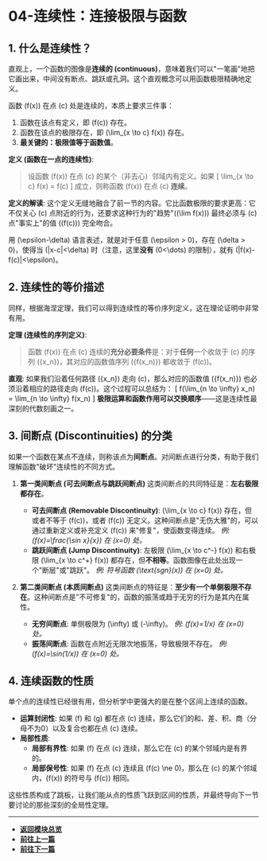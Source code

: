# 04-连续性：连接极限与函数

## 1. 什么是连续性？

直观上，一个函数的图像是**连续的 (continuous)**，意味着我们可以"一笔画"地把它画出来，中间没有断点、跳跃或孔洞。这个直观概念可以用函数极限精确地定义。

函数 \(f(x)\) 在点 \(c\) 处是连续的，本质上要求三件事：
1.  函数在该点有定义，即 \(f(c)\) 存在。
2.  函数在该点的极限存在，即 \(\lim_{x \to c} f(x)\) 存在。
3.  **最关键的：极限值等于函数值**。

**定义 (函数在一点的连续性)**:
> 设函数 \(f(x)\) 在点 \(c\) 的某个（非去心）邻域内有定义。如果
> \[ \lim_{x \to c} f(x) = f(c) \]
> 成立，则称函数 \(f(x)\) 在点 \(c\) **连续**。

**定义的解读**:
这个定义无缝地融合了前一节的内容。它比函数极限的要求更高：它不仅关心 \(c\) 点附近的行为，还要求这种行为的"趋势"(\(\lim f(x)\)) 最终必须与 \(c\) 点"事实上"的值 (\(f(c)\)) 完全吻合。

用 \(\epsilon-\delta\) 语言表述，就是对于任意 \(\epsilon > 0\)，存在 \(\delta > 0\)，使得当 \(|x-c|<\delta\) 时（注意，这里**没有** \(0<\dots\) 的限制），就有 \(|f(x)-f(c)|<\epsilon\)。

## 2. 连续性的等价描述

同样，根据海涅定理，我们可以得到连续性的等价序列定义，这在理论证明中非常有用。

**定理 (连续性的序列定义)**:
> 函数 \(f(x)\) 在点 \(c\) 连续的**充分必要条件**是：对于**任何**一个收敛于 \(c\) 的序列 \(\{x_n\}\)，其对应的函数值序列 \(\{f(x_n)\}\) 都收敛于 \(f(c)\)。

**直观**: 如果我们沿着任何路径 \(\{x_n\}\) 走向 \(c\)，那么对应的函数值 \(\{f(x_n)\}\) 也必须沿着相应的路径走向 \(f(c)\)。这个过程可以总结为：
\[ f(\lim_{n \to \infty} x_n) = \lim_{n \to \infty} f(x_n) \]
**极限运算和函数作用可以交换顺序**——这是连续性最深刻的代数刻画之一。

## 3. 间断点 (Discontinuities) 的分类

如果一个函数在某点不连续，则称该点为**间断点**。对间断点进行分类，有助于我们理解函数"破坏"连续性的不同方式。

1.  **第一类间断点 (可去间断点与跳跃间断点)**
    这类间断点的共同特征是：**左右极限都存在**。
    -   **可去间断点 (Removable Discontinuity)**: \(\lim_{x \to c} f(x)\) 存在，但或者不等于 \(f(c)\)，或者 \(f(c)\) 无定义。这种间断点是"无伤大雅"的，可以通过重新定义或补充定义 \(f(c)\) 来"修复"，使函数变得连续。
        *例: \(f(x)=\frac{\sin x}{x}\) 在 \(x=0\) 处。*
    -   **跳跃间断点 (Jump Discontinuity)**: 左极限 \(\lim_{x \to c^-} f(x)\) 和右极限 \(\lim_{x \to c^+} f(x)\) 都存在，但**不相等**。函数图像在此处出现一个"断层"或"跳跃"。
        *例: 符号函数 \(\text{sgn}(x)\) 在 \(x=0\) 处。*

2.  **第二类间断点 (本质间断点)**
    这类间断点的特征是：**至少有一个单侧极限不存在**。这种间断点是"不可修复"的，函数的振荡或趋于无穷的行为是其内在属性。
    - **无穷间断点**: 单侧极限为 \(\infty\) 或 \(-\infty\)。
      *例: \(f(x)=1/x\) 在 \(x=0\) 处。*
    - **振荡间断点**: 函数在点附近无限次地振荡，导致极限不存在。
      *例: \(f(x)=\sin(1/x)\) 在 \(x=0\) 处。*

## 4. 连续函数的性质

单个点的连续性已经很有用，但分析学中更强大的是在整个区间上连续的函数。

- **运算封闭性**: 如果 \(f\) 和 \(g\) 都在点 \(c\) 连续，那么它们的和、差、积、商（分母不为0）以及复合也都在点 \(c\) 连续。
- **局部性质**:
  - **局部有界性**: 如果 \(f\) 在点 \(c\) 连续，那么它在 \(c\) 的某个邻域内是有界的。
  - **局部保号性**: 如果 \(f\) 在点 \(c\) 连续且 \(f(c) \ne 0\)，那么在 \(c\) 的某个邻域内，\(f(x)\) 的符号与 \(f(c)\) 相同。

这些性质构成了跳板，让我们能从点的性质飞跃到区间的性质，并最终导向下一节要讨论的那些深刻的全局性定理。

---

-   **[返回模块总览](./00-模块总览.md)**
-   **[前往上一篇](./03-函数极限.md)**
-   **[前往下一篇](./05-连续函数的性质.md)** 